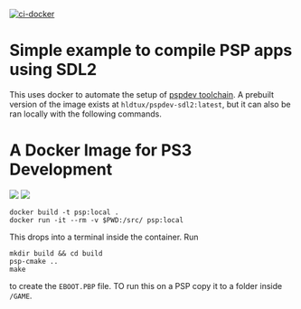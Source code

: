 [![ci-docker](https://github.com/humbertodias/docker-pspdev-sdl2/actions/workflows/deploy.yml/badge.svg)](https://github.com/humbertodias/docker-pspdev-sdl2/actions/workflows/deploy.yml)

# Simple example to compile PSP apps using SDL2

This uses docker to automate the setup of [pspdev toolchain](https://pspdev.github.io/). A prebuilt version of the image exists at `hldtux/pspdev-sdl2:latest`, but it can also be ran locally with the following commands. 

# A Docker Image for PS3 Development

[![](https://images.microbadger.com/badges/image/hldtux/pspdev-sdl2.svg)](https://microbadger.com/images/hldtux/pspdev-sdl2)
[![](https://img.shields.io/docker/pulls/hldtux/pspdev-sdl2.svg?maxAge=604800)](https://hub.docker.com/r/hldtux/pspdev-sdl2/)

```shell
docker build -t psp:local .
docker run -it --rm -v $PWD:/src/ psp:local
```

This drops into a terminal inside the container. Run 

```shell
mkdir build && cd build
psp-cmake ..
make
```

to create the `EBOOT.PBP` file. TO run this on a PSP copy it to a folder inside `/GAME`.

